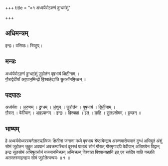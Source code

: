 +++
title = "०१ अध्वर्यवोऽरुणं दुग्धमंशुं"

+++
## अधिमन्त्रम्
इन्द्रः। वसिष्ठः। त्रिष्टुप्।

## मन्त्रः
अध्व॑र्यवोऽरु॒णं दु॒ग्धमं॒शुं जु॒होत॑न वृष॒भाय॑ क्षिती॒नाम् ।  
गौ॒राद्वेदी॑याँ अव॒पान॒मिन्द्रो॑ वि॒श्वाहेद्या॑ति सु॒तसो॑ममि॒च्छन् ॥

## पदपाठः
अध्व॑र्यवः । अ॒रु॒णम् । दु॒ग्धम् । अं॒शुम् । जु॒होत॑न । वृ॒ष॒भाय॑ । क्षि॒ती॒नाम् ।  
गौ॒रात् । वेदी॑यान् । अ॒व॒ऽपान॑म् । इन्द्रः॑ । वि॒श्वाहा॑ । इत् । या॒ति॒ । सु॒तऽसो॑मम् । इ॒च्छन् ॥

## भाष्यम्
हे अध्वर्यवोध्वरस्यनेतारऋत्विजः क्षितीनां जनानां मध्ये वृषभाय श्रेष्ठायेन्द्राय अरुणमारोचमानं दुग्धं अभिषुतं अंशुं सोमं जुहोतन जुहुत अवपानं अवक्रम्यस्थितं दूरस्थं पातव्यं सोमं गौरात् गौरमृगादपि वेदीयान् अतिशयेन विद्वान् इन्द्रः सुतसोमं अभिषुतसोमं यजमानमिच्छन् अन्विच्छन् विश्वाहा विश्वान्यहानि इत् एव सर्वदैव याति गच्छति अतस्तस्माइन्द्राय सोमं जुहोतेत्यन्वयः ॥ १ ॥
